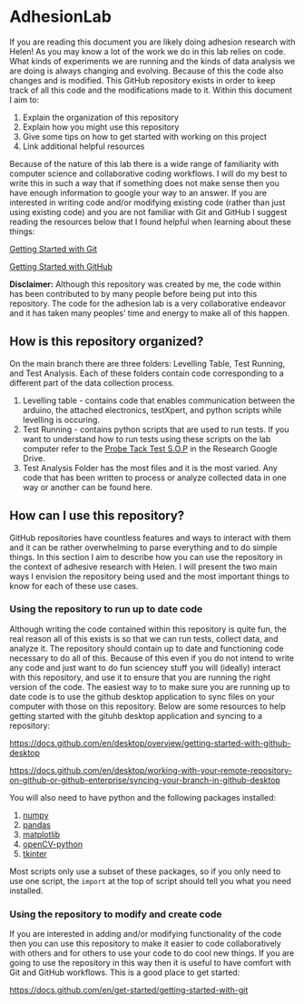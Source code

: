 # AdhesionLab
If you are reading this document you are likely doing adhesion research with Helen! As you may know a lot of the work we do in this lab relies on code. What kinds of experiments we are running and the kinds of data analysis we are doing is always changing and evolving. Because of this the code also changes and is modified. This GitHub repository exists in order to keep track of all this code and the modifications made to it. Within this document I aim to:
1. Explain the organization of this repository
2. Explain how you might use this repository
3. Give some tips on how to get started with working on this project
4. Link additional helpful resources 

Because of the nature of this lab there is a wide range of familiarity with computer science and collaborative coding workflows. I will do my best to write this in such a way that if something does not make sense then you have enough information to google your way to an answer. If you are interested in writing code and/or modifying existing code (rather than just using existing code) and you are not familiar with Git and GitHub I suggest reading the resources below that I found helpful when learning about these things:

[Getting Started with Git](https://git-scm.com/book/en/v2/Getting-Started-About-Version-Control)

[Getting Started with GitHub](https://docs.github.com/en/get-started)

**Disclaimer:** Although this repository was created by me, the code within has been contributed to by many people before being put into this repository. The code for the adhesion lab is a very collaborative endeavor and it has taken many peoples’ time and energy to make all of this happen.


## How is this repository organized?
On the main branch there are three folders: Levelling Table, Test Running, and Test Analysis. Each of these folders contain code corresponding to a different part of the data collection process. 
1. Levelling table - contains code that enables communication between the arduino, the attached electronics, testXpert, and python scripts while levelling is occuring.
2. Test Running - contains python scripts that are used to run tests. If you want to understand how to run tests using these scripts on the lab computer refer to the [Probe Tack Test S.O.P](https://docs.google.com/document/d/1UmUZKZvCBH7tiiC7ttzYZqN0IUQPj35D1J8YuI-1PR8/edit) in the Research Google Drive.
3. Test Analysis Folder has the most files and it is the most varied. Any code that has been written to process or analyze collected data in one way or another can be found here.

## How can I use this repository?
GitHub repositories have countless features and ways to interact with them and it can be rather overwhelming to parse everything and to do simple things. In this section I aim to describe how you can use the repository in the context of adhesive research with Helen. I will present the two main ways I envision the repository being used and the most important things to know for each of these use cases. 
### Using the repository to run up to date code
Although writing the code contained within this repository is quite fun, the real reason all of this exists is so that we can run tests, collect data, and analyze it. The repository should contain up to date and functioning code necessary to do all of this. Because of this even if you do not intend to write any code and just want to do fun sciencey stuff you will (ideally) interact with this repository, and use it to ensure that you are running the right version of the code. The easiest way to to make sure you are running up to date code is to use the github desktop application to sync files on your computer with those on this repository. Below are some resources to help getting started with the gituhb desktop application and syncing to a repository:

https://docs.github.com/en/desktop/overview/getting-started-with-github-desktop

https://docs.github.com/en/desktop/working-with-your-remote-repository-on-github-or-github-enterprise/syncing-your-branch-in-github-desktop

You will also need to have python and the following packages installed:
1. [numpy](https://numpy.org/)
2. [pandas](https://pandas.pydata.org/)
3. [matplotlib](https://matplotlib.org/)
4. [openCV-python](https://pypi.org/project/opencv-python/)
5. [tkinter](https://docs.python.org/3/library/tkinter.html)

Most scripts only use a subset of these packages, so if you only need to use one script, the `import` at the top of script should tell you what you need installed. 

### Using the repository to modify and create code
If you are interested in adding and/or modifying functionality of the code then you can use this repository to make it easier to code collaboratively with others and for others to use your code to do cool new things. If you are going to use the repository in this way then it is useful to have comfort with Git and GitHub workflows. This is a good place to get started:

https://docs.github.com/en/get-started/getting-started-with-git



